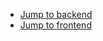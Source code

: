 - [Jump to backend](https://github.com/zadort/VizsgaRemek/tree/backend)
- [Jump to frontend](https://github.com/zadort/VizsgaRemek/tree/frontend)
